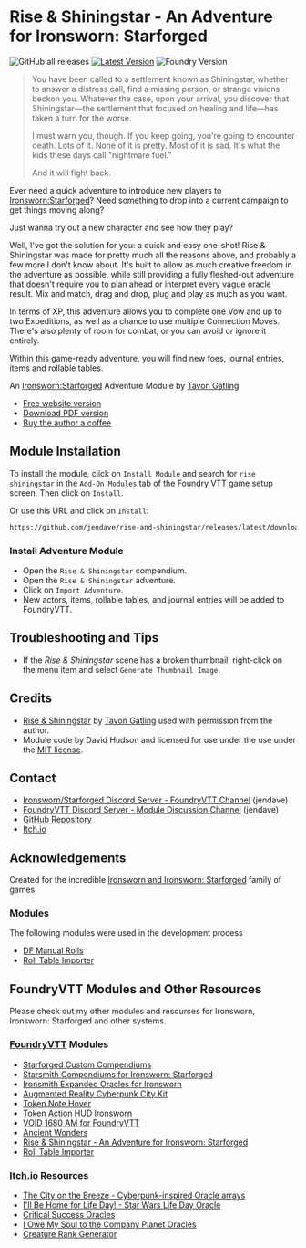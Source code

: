 # Rise & Shiningstar - An Adventure for Ironsworn: Starforged

![GitHub all releases](https://img.shields.io/github/downloads/jendave/rise-and-shiningstar/total)
[![Latest Version](https://img.shields.io/github/v/release/jendave/rise-and-shiningstar?display_name=tag&sort=semver&label=Latest%20Version)](https://github.com/jendave/rise-and-shiningstar/releases/latest)
![Foundry Version](https://img.shields.io/endpoint?url=https://foundryshields.com/version?url=https%3A%2F%2Fraw.githubusercontent.com%2Fjendave%2Frise-and-shiningstar%2Fmain%2Fmodule.json)

> You have been called to a settlement known as Shiningstar, whether to answer a distress call, find a missing person, or strange visions beckon you. Whatever the case, upon your arrival, you discover that Shiningstar—the settlement that focused on healing and life—has taken a turn for the worse.
>
> I must warn you, though. If you keep going, you're going to encounter death. Lots of it. None of it is pretty. Most of it is sad. It's what the kids these days call "nightmare fuel."
>
> And it will fight back.

Ever need a quick adventure to introduce new players to [Ironsworn:Starforged](https://tomkinpress.com/)? Need something to drop into a current campaign to get things moving along?

Just wanna try out a new character and see how they play?

Well, I've got the solution for you: a quick and easy one-shot! Rise & Shiningstar was made for pretty much all the reasons above, and probably a few more I don't know about. It's built to allow as much creative freedom in the adventure as possible, while still providing a fully fleshed-out adventure that doesn't require you to plan ahead or interpret every vague oracle result. Mix and match, drag and drop, plug and play as much as you want.

In terms of XP, this adventure allows you to complete one Vow and up to two Expeditions, as well as a chance to use multiple Connection Moves. There's also plenty of room for combat, or you can avoid or ignore it entirely.

Within this game-ready adventure, you will find new foes, journal entries, items and rollable tables.

An [Ironsworn:Starforged](https://tomkinpress.com/) Adventure Module by [Tavon Gatling](https://www.gatling.xyz/author/tavon/).

* [Free website version](https://www.gatling.xyz/rise-and-shiningstar/)
* [Download PDF version](https://ko-fi.com/s/4917995151)
* [Buy the author a coffee](https://ko-fi.com/gatlingxyz)

## Module Installation

To install the module, click on `Install Module` and search for `rise shiningstar` in the `Add-On Modules` tab of the Foundry VTT game setup screen. Then click on `Install`.

Or use this URL and click on `Install`:

```bash
https://github.com/jendave/rise-and-shiningstar/releases/latest/download/module.json
```

### Install Adventure Module

* Open the `Rise & Shiningstar` compendium.
* Open the `Rise & Shiningstar` adventure.
* Click on `Import Adventure`.
* New actors, items, rollable tables, and journal entries will be added to FoundryVTT.

## Troubleshooting and Tips

* If the *Rise & Shiningstar* scene has a broken thumbnail, right-click on the menu item and select `Generate Thumbnail Image`.

## Credits

* [Rise & Shiningstar](https://www.gatling.xyz/rise-and-shiningstar/) by [Tavon Gatling](https://www.gatling.xyz/author/tavon/) used with permission from the author.
* Module code by David Hudson and licensed for use under the use under the [MIT license](https://opensource.org/license/mit/).

## Contact

* [Ironsworn/Starforged Discord Server - FoundryVTT Channel](https://discord.com/channels/437120373436186625/867434336201605160) (jendave)
* [FoundryVTT Discord Server - Module Discussion Channel](https://discord.com/channels/170995199584108546/513918036919713802) (jendave)
* [GitHub Repository](https://github.com/jendave/rise-and-shiningstar)
* [Itch.io](https://jendave.itch.io/)

## Acknowledgements

Created for the incredible [Ironsworn and Ironsworn: Starforged](https://tomkinpress.com/) family of games.

### Modules

The following modules were used in the development process

* [DF Manual Rolls](https://foundryvtt.com/packages/df-manual-rolls)
* [Roll Table Importer](https://foundryvtt.com/packages/roll-table-importer)

## FoundryVTT Modules and Other Resources

Please check out my other modules and resources for Ironsworn, Ironsworn: Starforged and other systems.

### [FoundryVTT](https://foundryvtt.com/community/david-hudson/packages) Modules

* [Starforged Custom Compendiums](https://foundryvtt.com/packages/starforged-custom-oracles)
* [Starsmith Compendiums for Ironsworn: Starforged](https://foundryvtt.com/packages/starsmith-expanded-oracles)
* [Ironsmith Expanded Oracles for Ironsworn](https://foundryvtt.com/packages/ironsmith-expanded-oracles)
* [Augmented Reality Cyberpunk City Kit](https://foundryvtt.com/packages/augmented-reality-foundry)
* [Token Note Hover](https://github.com/jendave/token-note-hover)
* [Token Action HUD Ironsworn](https://foundryvtt.com/packages/token-action-hud-ironsworn)
* [VOID 1680 AM for FoundryVTT](https://foundryvtt.com/packages/void-1680-am)
* [Ancient Wonders](https://foundryvtt.com/packages/ancient-wonders)
* [Rise & Shiningstar - An Adventure for Ironsworn: Starforged](https://foundryvtt.com/packages/rise-and-shining-star)
* [Roll Table Importer](https://foundryvtt.com/packages/roll-table-importer)

### [Itch.io](https://jendave.itch.io/) Resources

* [The City on the Breeze - Cyberpunk-inspired Oracle arrays](https://jendave.itch.io/the-city-on-the-breeze)
* [I'll Be Home for Life Day! - Star Wars Life Day Oracle](https://jendave.itch.io/ill-be-home-for-life-day)
* [Critical Success Oracles](https://jendave.itch.io/critical-success-oracles)
* [I Owe My Soul to the Company Planet Oracles](https://jendave.itch.io/i-owe-my-soul-to-the-company-planet)
* [Creature Rank Generator](https://jendave.itch.io/creature-rank-generator)

